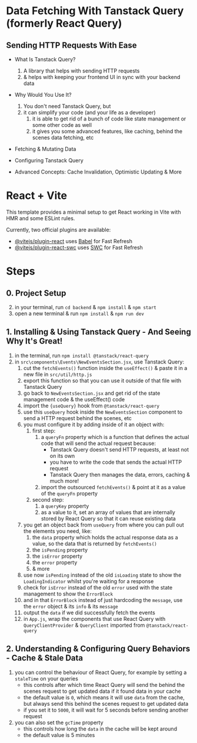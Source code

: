 # Data Fetching With Tanstack Query (formerly React Query)

## Sending HTTP Requests With Ease

- What Is Tanstack Query?

  1. A library that helps with sending HTTP requests
  2. & helps with keeping your frontend UI in sync with your backend data

- Why Would You Use It?

  1. You don't need Tanstack Query, but
  2. it can simplify your code (and your life as a developer)
     1. it is able to get rid of a bunch of code like state management or some other code as well
     2. it gives you some advanced features, like caching, behind the scenes data fetching, etc

- Fetching & Mutating Data
- Configuring Tanstack Query
- Advanced Concepts: Cache Invalidation, Optimistic Updating & More

# React + Vite

This template provides a minimal setup to get React working in Vite with HMR and some ESLint rules.

Currently, two official plugins are available:

- [@vitejs/plugin-react](https://github.com/vitejs/vite-plugin-react/blob/main/packages/plugin-react/README.md) uses [Babel](https://babeljs.io/) for Fast Refresh
- [@vitejs/plugin-react-swc](https://github.com/vitejs/vite-plugin-react-swc) uses [SWC](https://swc.rs/) for Fast Refresh

# Steps

## 0. Project Setup

2. in your terminal, run `cd backend` & `npm install` & `npm start`
1. open a new terminal & run `npm install` & `npm run dev`

## 1. Installing & Using Tanstack Query - And Seeing Why It's Great!

1. in the terminal, run `npm install @tanstack/react-query`
2. in `src\components\Events\NewEventsSection.jsx`, use Tanstack Query:
   1. cut the `fetchEvents()` function inside the `useEffect()` & paste it in a new file in `src/util/http.js`
   2. export this function so that you can use it outside of that file with Tanstack Query
   3. go back to `NewEventsSection.jsx` and get rid of the state management code & the useEffect() code
   4. import the `{useQuery}` hook from `@tanstack/react-query`
   5. use this `useQuery` hook inside the `NewEventsSection` component to send a HTTP request behind the scenes, etc
   6. you must configure it by adding inside of it an object with:
      1. first step:
         1. a `queryFn` property which is a function that defines the actual code that will send the actual request because:
            - Tanstack Query doesn't send HTTP requests, at least not on its own
            - you have to write the code that sends the actual HTTP request
            - Tanstack Query then manages the data, errors, caching & much more!
         2. import the outsourced `fetchEvents()` & point at it as a value of the `queryFn` property
      2. second step:
         1. a `queryKey` property
         2. as a value to it, set an array of values that are internally stored by React Query so that it can reuse existing data
   7. you get an object back from `useQuery` from where you can pull out the elements you need, like:
      1. the `data` property which holds the actual response data as a value, so the data that is returned by `fetchEvents()`
      2. the `isPending` property
      3. the `isError` property
      4. the `error` property
      5. & more
   8. use now `isPending` instead of the old `isLoading` state to show the `LoadingIndicator` whilst you're waiting for a response
   9. check for `isError` instead of the old `error` used with the state management to show the `ErrorBlock`
   10. and in that `ErrorBlock` instead of just hardcoding the `message`, use the `error` object & its `info` & its `message`
   11. output the `data` if we did successfully fetch the events
   12. in `App.js`, wrap the components that use React Query with `QueryClientProvider` & `QueryClient` imported from `@tanstack/react-query`

## 2. Understanding & Configuring Query Behaviors - Cache & Stale Data

1. you can control the behaviour of React Query, for example by setting a `staleTime` on your queries
   - this controls after which time React Query will send the behind the scenes request to get updated data if it found data in your cache
   - the default value is `0`, which means it will use `data` from the cache, but always send this behind the scenes request to get updated data
   - if you set it to `5000`, it will wait for 5 seconds before sending another request
2. you can also set the `gcTime` property
   - this controls how long the `data` in the cache will be kept around
   - the default value is 5 minutes
